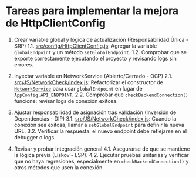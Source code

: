 # Tareas para implementar la mejora de HttpClientConfig

1. Crear variable global y lógica de actualización (Responsabilidad Única - SRP)
   1.1. [src/config/HttpClientConfig.js](src/config/HttpClientConfig.js): Agregar la variable `globalEndpoint` y un método `setGlobalEndpoint`.
   1.2. Comprobar que se exporte correctamente ejecutando el proyecto y revisando logs sin errores.

2. Inyectar variable en NetworkService (Abierto/Cerrado - OCP)
   2.1. [src/JS/NetworkCheck/index.js](src/JS/NetworkCheck/index.js): Refactorizar el constructor de [`NetworkService`](src/JS/NetworkCheck/index.js) para usar `globalEndpoint` en lugar de `AppConfig.API_ENDPOINT`.
   2.2. Comprobar que `checkBackendConnection()` funcione: revisar logs de conexión exitosa.

3. Ajustar responsabilidad de asignación tras validación (Inversión de Dependencias - DIP)
   3.1. [src/JS/NetworkCheck/index.js](src/JS/NetworkCheck/index.js): Cuando la conexión sea exitosa, llamar a `setGlobalEndpoint` para definir la nueva URL.
   3.2. Verificar la respuesta: el nuevo endpoint debe reflejarse en el debugger o logs.

4. Revisar y probar integración general
   4.1. Asegurarse de que se mantiene la lógica previa (Liskov - LSP).
   4.2. Ejecutar pruebas unitarias y verificar que no haya regresiones, especialmente en `checkBackendConnection()` y otros métodos que usen la conexión.